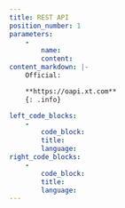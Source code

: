 ```yaml
---
title: REST API
position_number: 1
parameters:
    -
        name:
        content:
content_markdown: |-
    Official:

    **https://oapi.xt.com**
    {: .info}

left_code_blocks:
    -
        code_block:
        title:
        language:
right_code_blocks:
    -
        code_block:
        title:
        language:
---
```

